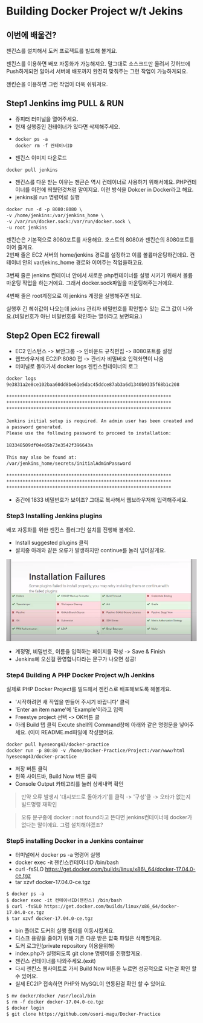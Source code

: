 # Building Docker Project w/t Jekins

## 이번에 배울건? 

젠킨스를 설치해서 도커 프로젝트를 빌드해 볼게요. 

젠킨스를 이용하면 배포 자동화가 가능해져요. 말그대로 소스크드만 올려서 깃허브에 Push하게되면 알아서 서버에 배포까지 완전히 맞춰주는 그런 작업이 가능하게되요. 

젠킨슨을 이용하면 그런 작업이 더욱 쉬워져요. 

## Step1 Jenkins img PULL & RUN

* 쥬피터 터미널을 열어주세요. 
* 현재 실행중인 컨테이너가 있다면 삭제해주세요. 
* ```text
  docker ps -a 
  docker rm -f 컨테이너ID
  ```
* 젠킨스 이미지 다운로드 

```text
docker pull jenkins
```

*  젠킨스를 다운 받는 이유는 젠큰슨 역시 컨테이너로 사용하기 위해서에요. PHP컨테이너를 이전에 띄웠던것처럼 말이지요.   이런 방식을 Dokcer in Docker라고 해요. 
* jenkins을 run 명령어로 실행 



```text
docker run -d -p 8080:8080 \
-v /home/jenkins:/var/jenkins_home \
-v /var/run/docker.sock:/var/run/docker.sock \
-u root jenkins
```

젠킨슨은 기본적으로 8080포트를 사용해요. 호스트의 8080과 젠킨슨의 8080포트를 이어 줄게요.   
2번째 줄은 EC2 서버의 home/jenkins 경로를 설정하고 이를 볼륨마운팅하건데요. 컨테이너 안의 var/jekins\_home 경로와 이어주는 작업을하고요. 

3번째 줄은 jenkins 컨테이너 안에서 새로운 php컨테이너를 실행 시키기 위해서 볼륨마운팅 작업을 하는거에요. 그래서 docker.sock파일을 마운팅해주는거에요. 

4번째 줄은 root계정으로 이 jenkins 계정을 실행해주면 되요. 

 실행후 긴 헤쉬값이 나오는데 jekins 관리자 비밀번호를 확인할수 있는 로그 값이 나와요.\(비밀번호가 아닌 비밀번호를 확인하는 열쉬라고 보면되요.\)

## Step2 Open EC2 firewall

* EC2 인스턴스 -&gt; 보안그룹 -&gt; 인바운드 규칙편집 -&gt; 8080포트를 설정
* 웹브라우저에 EC2IP:8080 접  -&gt; 관리자 비밀버호 입력화면이 나옴 
* 터미널로 돌아가서 docker logs 젠킨스컨테이너의 로그

```text
docker logs 9e3831a2e8ce102baa60dd8be61e5dac45ddce87ab3a6d1340b9335f68b1c208

*************************************************************
*************************************************************
*************************************************************

Jenkins initial setup is required. An admin user has been created and a password generated.
Please use the following password to proceed to installation:

183348509df04e05b73e3542f396643a

This may also be found at: /var/jenkins_home/secrets/initialAdminPassword

*************************************************************
*************************************************************
*************************************************************
```

* 중간에 1833 비밀번호가 보이조? 그대로 복사해서 웹브라우저에 입력해주세요.

### Step3 Installing Jenkins plugins 

 배포 자동화를 위한 젠킨스 플러그인 설치를 진행해 볼게요. 

* Install suggested plugins 클릭 
* 설치중 아래와 같은 오류가 발생하지만 continue를 눌러 넘어갈게요.

![](../../.gitbook/assets/image%20%28218%29.png)

*  계정명, 비밀번호, 이름을 입력하는 페이지를 작성 -&gt; Save & Finish
* Jenkins에 오신걸 환영합니다라는 문구가 나오면 성공! 

### Step4 Building A PHP Docker Project w/h Jenkins

실제로 PHP Docker Project를 빌드해서 젠킨스로 배포해보도록 해볼게요. 

* '시작하려면 새 작업을 만들어 주시기 바랍니다' 클릭
*  'Enter an item name'에 'Example'이라고 입력 
* Freestye project 선택 -&gt; OK버튼 클
* 아래 Build 탭 클릭 Excute shell의 Command창에 아래와 같은 명령문을 넣어주세요. \(이미 README.md파일에 작성했어요.

```text
docker pull hyeseong43/docker-practice
docker run -p 80:80 -v /home/Docker-Practice/Project:/var/www/html hyeseong43/docker-practice
```

* 저장 버튼 클릭 
* 왼쪽 사이드바, Build Now 버튼 클릭 
* Console Output 카테고리를 눌러 상세내역 확인 

> 만약 오류 발생시 '대시보드로 돌아가기'를 클릭 -&gt; '구성'클 -&gt; 오타가 없는지 빌드명령 재확인

> 오류 문구중에 docker : not found라고 뜬다면 jenkins컨테이너에 docker가 없다는 말이에요. 그럼 설치해야겠조?

### Step5 installing Docker in a Jenkins container

* 터미널에서 docker ps -a 명령어 실행 
* docker exec -it 젠킨스컨테이너ID /bin/bash
* curl -fsSLO https://get.docker.com/builds/linux/x86\_64/docker-17.04.0-ce.tgz
* tar xzvf docker-17.04.0-ce.tgz

```text
$ docker ps -a 
$ docker exec -it 컨테이너ID(젠킨스) /bin/bash
$ curl -fsSLO https://get.docker.com/builds/linux/x86_64/docker-17.04.0-ce.tgz
$ tar xzvf docker-17.04.0-ce.tgz
```

* bin 폴더로 도커의 실행 폴더를 이동시킬게요. 
*  디스크 용량을 줄이기 위해 기존 다운 받은 압축 파일은 삭제할게요. 
* 도커 로그인\(private repository 이용을위해\)
* index.php가 실행되도록 git clone 명령어를 진행할게요. 
* 젠킨스 컨테이너를 나와주세요.\(exit\)
* 다시 젠킨스 웹사이트로 가서 Build Now 버튼을 누르면 성공적으로 되는걸 확인 할수 있어요. 
* 실제 EC2IP 접속하면 PHP와 MySQL이 연동된걸 확인 할 수 있어요. 

```text
$ mv docker/docker /usr/local/bin
$ rm -f docker docker-17.04.0-ce.tgz
$ docker login 
$ git clone https://github.com/osori-magu/Docker-Practice
```



